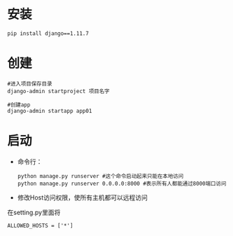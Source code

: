 # 安装

```shell
pip install django==1.11.7
```





# 创建

```shell
#进入项目保存目录
django-admin startproject 项目名字
```



```shell
#创建app
django-admin startapp app01
```



# 启动

- 命令行：

  ```shell
  python manage.py runserver #这个命令启动起来只能在本地访问
  python manage.py runserver 0.0.0.0:8000 #表示所有人都能通过8000端口访问
  ```
  



- 修改Host访问权限，使所有主机都可以远程访问	

在setting.py里面将

```pyt
ALLOWED_HOSTS = ['*']
```

